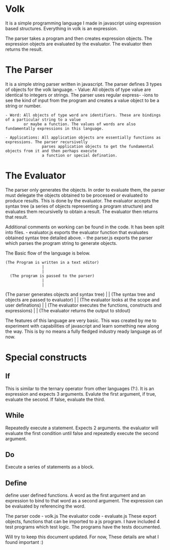 Volk
====
It is a simple programming language I made in javascript using expression based structures.
Everything in volk is an expression. 

The parser takes a program and then creates expression objects. The expression objects are evaluated
by the evaluator. The evaluator then returns the result.

The Parser
==========
It is a simple string parser written in javascript. The parser defines 3 types of objects for the volk 
language.
    - Value: All objects of type value are identical to integers or strings. The parser uses regular express-
             -ions to see the kind of input from the program and creates a value object to be a string or 
             number.

    - Word: All objects of type word are identifiers. These are bindings of a particular string to a value
            or maybe a function. The values of words are also fundamentally expressions in this language.

    - Applications: All application objects are essentially functions as expressions. The parser recursivelly
                    parses application objects to get the fundamental objects from it and then perhaps execute
                    a function or special defination.

The Evaluator
=============
The parser only generates the objects. In order to evaluate them, the parser must delegate the objects 
obtained to be processed or evaluated to produce results. This is done by the evaluator. The evaluator accepts
the syntax tree (a series of objects representing a program structure) and evaluates them recursivelly to
obtain a result. The evaluator then returns that result.

Additional comments on working can be found in the code. It has been split into files. 
    - evaluator.js exports the evaluator function that evaluates obtained syntax tree detailed above.
    - the parser.js exports the parser which parses the program string to generate objects.

The Basic flow of the language is below.

    (The Program is written in a text editor)
                    |
                    |
      (The program is passed to the parser)
                    |
                    |
   (The parser generates objects and syntax tree)
                    |
                    |
   (The syntax tree and objects are passed to evaluator)
                    |
                    |
   (The evaluator looks at the scope and user definations)
                    |
                    |
   (The evaluator executes the functions, constructs and expressions)
                    |
                    |
   (The evaluator returns the output to stdout)

The features of this language are very basic. This was created by me to experiment with capabilities of 
javascript and learn something new along the way. This is by no means a fully fledged industry ready language
as of now.

Special constructs
===================

If
--
This is similar to the ternary operator from other languages (?:). It is an expression and expects 3 arguments.
Evalute the first argument, if true, evaluate the second. If false, evaluate the third.

While
-----
Repeatedly execute a statement. Expects 2 arguments. the evaluator will evaluate the first condition until false
and repeatedly execute the second argument.

Do
--
Execute a series of statements as a block.

Define
------
define user defined functions. A word as the first argument and an expression to bind to that word as a second argument. 
The expression can be evaluated by referencing the word.


The parser code - volk.js
The evaluator code - evaluate.js
These export objects, functions that can be imported to a js program.
I have included 4 test programs which test logic. The programs have the tests documented.

Will try to keep this document updated. For now, These details are what I found important :)
